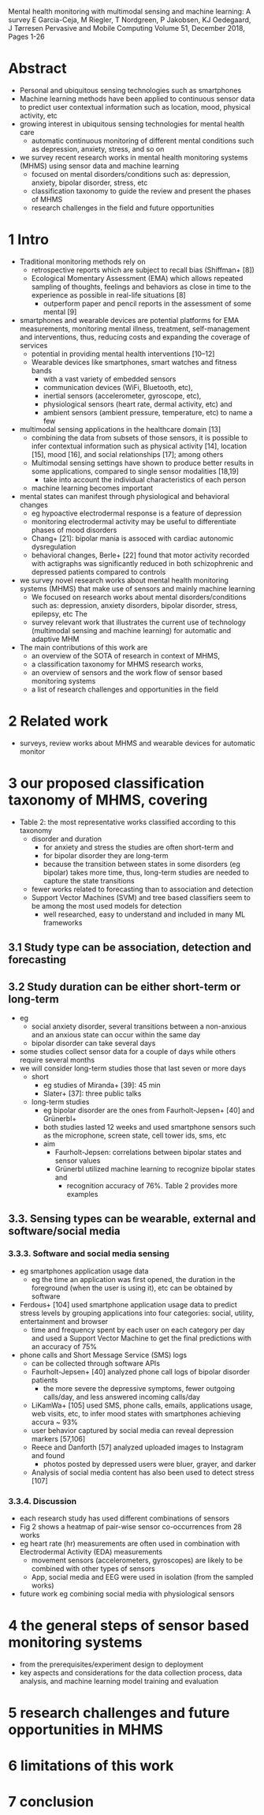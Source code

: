 Mental health monitoring with multimodal sensing and machine learning: A survey
E Garcia-Ceja, M Riegler, T Nordgreen, P Jakobsen, KJ  Oedegaard, J Tørresen
Pervasive and Mobile Computing Volume 51, December 2018, Pages 1-26

# Abstract

* Personal and ubiquitous sensing technologies such as smartphones
* Machine learning methods have been applied to continuous sensor data
  to predict user contextual information such as
  location, mood, physical activity, etc
* growing interest in ubiquitous sensing technologies for mental health care
  * automatic continuous monitoring of different mental conditions such as
    depression, anxiety, stress, and so on
* we survey recent research works in mental health monitoring systems (MHMS)
  using sensor data and machine learning
  * focused on mental disorders/conditions such as:
    depression, anxiety, bipolar disorder, stress, etc
  * classification taxonomy to guide the review and present the phases of MHMS
  * research challenges in the field and future opportunities

# 1 Intro

* Traditional monitoring methods rely on
  * retrospective reports which are subject to recall bias (Shiffman+ [8])
  * Ecological Momentary Assessment (EMA) which allows
    repeated sampling of thoughts, feelings and behaviors
    as close in time to the experience as possible in real-life situations [8]
    * outperform paper and pencil reports in the assessment of some mental [9]
* smartphones and wearable devices are potential platforms for
  EMA measurements, monitoring mental illness, treatment, self-management and
  interventions, thus, reducing costs and expanding the coverage of services
  * potential in providing mental health interventions [10–12]
  * Wearable devices like smartphones, smart watches and fitness bands
    * with a vast variety of embedded sensors
    * communication devices (WiFi, Bluetooth, etc),
    * inertial sensors (accelerometer, gyroscope, etc),
    * physiological sensors (heart rate, dermal activity, etc) and
    * ambient sensors (ambient pressure, temperature, etc) to name a few
* multimodal sensing applications in the healthcare domain [13]
  * combining the data from subsets of those sensors, it is possible to infer
    contextual information such as physical activity [14], location [15],
    mood [16], and social relationships [17]; among others
  * Multimodal sensing settings have shown to produce better results in some
    applications, compared to single sensor modalities [18,19]
    * take into account the individual characteristics of each person
  * machine learning becomes important
* mental states can manifest through physiological and behavioral changes
  * eg hypoactive electrodermal response is a feature of depression
  * monitoring electrodermal activity may be useful to differentiate phases of
    mood disorders
  * Chang+ [21]: bipolar mania is assoced with cardiac autonomic dysregulation
  * behavioral changes, Berle+ [22] found that
    motor activity recorded with actigraphs was significantly reduced in both
    schizophrenic and depressed patients compared to controls
* we survey novel research works about mental health monitoring systems (MHMS)
  that make use of sensors and mainly machine learning
  * We focused on research works about mental disorders/conditions such as:
    depression, anxiety disorders, bipolar disorder, stress, epilepsy, etc The
  * survey relevant work that illustrates the current use of technology
    (multimodal sensing and machine learning) for automatic and adaptive MHM
* The main contributions of this work are
  * an overview of the SOTA of research in context of MHMS,
  * a classification taxonomy for MHMS research works,
  * an overview of sensors and the work flow of sensor based monitoring systems
  * a list of research challenges and opportunities in the field

# 2 Related work

* surveys, review works about MHMS and wearable devices for automatic monitor

# 3 our proposed classification taxonomy of MHMS, covering

* Table 2: the most representative works classified according to this taxonomy
  * disorder and duration
    * for anxiety and stress the studies are often short-term and
    * for bipolar disorder they are long-term
    * because the transition between states in some disorders (eg bipolar) takes
      more time, thus, long-term studies are needed to capture the state
      transitions
  * fewer works related to forecasting than to association and detection
  * Support Vector Machines (SVM) and tree based classifiers seem to be among
    the most used models for detection
    * well researched, easy to understand and included in many ML frameworks

## 3.1 Study type can be association, detection and forecasting

## 3.2 Study duration can be either short-term or long-term

* eg
  * social anxiety disorder, several transitions between a non-anxious and an
    anxious state can occur within the same day
  * bipolar disorder can take several days
* some studies collect sensor data for a couple of days while
  others require several months
* we will consider long-term studies those that last seven or more days
  * short
    * eg studies of Miranda+ [39]: 45 min
    * Slater+ [37]: three public talks
  * long-term studies
    * eg bipolar disorder are the ones from Faurholt-Jepsen+ [40] and Grünerbl+
    * both studies lasted 12 weeks and used smartphone sensors such as the
      microphone, screen state, cell tower ids, sms, etc
    * aim
      * Faurholt-Jepsen: correlations between bipolar states and sensor values
      * Grünerbl utilized machine learning to recognize bipolar states and
        * recognition accuracy of 76%. Table 2 provides more examples

## 3.3. Sensing types can be wearable, external and software/social media

### 3.3.3. Software and social media sensing

* eg smartphones application usage data
  * eg the time an application was first opened, the duration in the foreground
    (when the user is using it), etc can be obtained by software
* Ferdous+ [104] used smartphone application usage data to
  predict stress levels by grouping applications into four categories:
  social, utility, entertainment and browser
  * time and frequency spent by each user on each category per day and used a
    Support Vector Machine to get the final predictions with an accuracy of 75%
* phone calls and Short Message Service (SMS) logs
  * can be collected through software APIs
  * Faurholt-Jepsen+ [40] analyzed phone call logs of bipolar disorder patients
    * the more severe the depressive symptoms, fewer outgoing calls/day, and
      less answered incoming calls/day
  * LiKamWa+ [105] used SMS, phone calls, emails, applications usage, web
    visits, etc, to infer mood states with smartphones achieving accura ~ 93%
  * user behavior captured by social media can reveal depression markers
    [57,106]
  * Reece and Danforth [57] analyzed uploaded images to Instagram and found
    * photos posted by depressed users were bluer, grayer, and darker
  * Analysis of social media content has also been used to detect stress [107]

### 3.3.4. Discussion

* each research study has used different combinations of sensors
* Fig 2 shows a heatmap of pair-wise sensor co-occurrences from 28 works
* eg heart rate (hr) measurements are often used in combination with
  Electrodermal Activity (EDA) measurements
  * movement sensors (accelerometers, gyroscopes) are likely to be combined
    with other types of sensors
  * App, social media and EEG were used in isolation (from the sampled works)
* future work eg combining social media with physiological sensors

# 4 the general steps of sensor based monitoring systems

* from the prerequisites/experiment design to deployment
* key aspects and considerations for the data collection process, data
  analysis, and machine learning model training and evaluation

# 5 research challenges and future opportunities in MHMS

# 6 limitations of this work

# 7 conclusion
